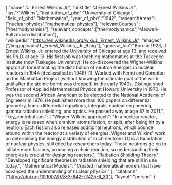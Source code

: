 {
    "name":"J. Ernest Wilkins Jr.",
    "linktitle":"J Ernest Wilkins Jr",
    "last":"Wilkins",
    "institution_of_phd":"University of Chicago",
    "field_of_phd":"Mathematics",
    "year_of_phd":"1942",
    "researchAreas":["nuclear physics","mathematical physics"],
    "relevantCourses":["thermodynamics"],
    "relevant_concepts":["thermodynamics","Maxwell-Boltzmann distribution"],
    "wikipedia":"https://en.wikipedia.org/wiki/J._Ernest_Wilkins_Jr",
    "images": ["/img/uploads/J._Ernest_Wilkins,_Jr._9.jpg"],
    "general_bio":"Born in 1923, J. Ernest Wilkins, Jr. entered the University of Chicago at age 13, and received his Ph.D. at age 19. His first job was teaching mathematics at the Tuskegee Institute (now Tuskegee University). He co-discovered the Wigner-Wilkins approach for estimating the distribution of neutron energies in nuclear reactors in 1944 (declassified in 1948) [1]. Worked with Fermi and Compton on the Manhattan Project (without knowing the ultimate goal of the work until after the atomic bomb was dropped) in the early 1940s. Distinguished Professor of Applied Mathematical Physics at Howard University in 1970. He was the second African American to be elected to the National Academy of Engineers in 1976. He published more than 100 papers on differential geometry, linear differential equations, integrals, nuclear engineering, gamma radiation shielding, and optics. He passed away at age 87 in 2011.",
    "key_contributions":
        {
            "Wigner-Wilkins approach": "In a nuclear reactor, energy is released when uranium atoms fission, or split, after being hit by a neutron. Each fission also releases additional neutrons, which bounce around within the reactor at a variety of energies. Wigner and Wilkins' work on determining the energy distribution of such neutrons [1] is a foundation of nuclear physics, still cited by researchers today. Those neutrons go on to initiate more fissions, producing a chain reaction, so understanding their energies is crucial for designing reactors.", 
            "Radiation Shielding Theory": "Developed significant theories in radiation shielding that are still in use today.",
            "Mathematical Models": "Created mathematical models that have advanced the understanding of nuclear physics."
        },
    "citations":["https://doi.org/10.1007/978-3-642-77425-6_33"],
    "layout":"person"
}
